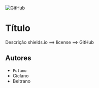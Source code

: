 ![GitHub](https://img.shields.io/github/license/Math2034/teste)
# Título
Descrição
shields.io ==> license ==> GitHub
## Autores

- `Fulano`
- Ciclano
- Beltrano
